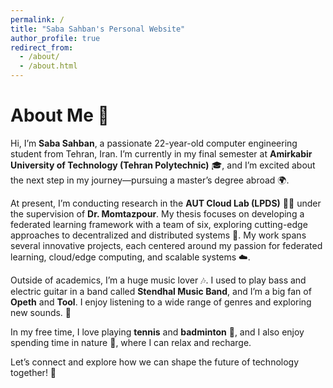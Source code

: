```yaml
---
permalink: /
title: "Saba Sahban's Personal Website"
author_profile: true
redirect_from: 
  - /about/
  - /about.html
---
```


# About Me 👋

Hi, I’m **Saba Sahban**, a passionate 22-year-old computer engineering student from Tehran, Iran. I’m currently in my final semester at **Amirkabir University of Technology (Tehran Polytechnic)** 🎓, and I’m excited about the next step in my journey—pursuing a master’s degree abroad 🌍.

At present, I’m conducting research in the **AUT Cloud Lab (LPDS)** 🧑‍💻 under the supervision of **Dr. Momtazpour**. My thesis focuses on developing a federated learning framework with a team of six, exploring cutting-edge approaches to decentralized and distributed systems 🚀. My work spans several innovative projects, each centered around my passion for federated learning, cloud/edge computing, and scalable systems ☁️.

Outside of academics, I’m a huge music lover 🎶. I used to play bass and electric guitar in a band called **Stendhal Music Band**, and I’m a big fan of **Opeth** and **Tool**. I enjoy listening to a wide range of genres and exploring new sounds. 🎸

In my free time, I love playing **tennis** and **badminton** 🏸, and I also enjoy spending time in nature 🌿, where I can relax and recharge.

Let’s connect and explore how we can shape the future of technology together! 🤝
